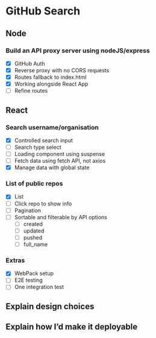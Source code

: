 # GitHub Search

## Node

### Build an API proxy server using nodeJS/express

- [X] GitHub Auth
- [X] Reverse proxy with no CORS requests
- [X] Routes fallback to index.html
- [X] Working alongside React App
- [ ] Refine routes

## React

### Search username/organisation

- [X] Controlled search input
- [ ] Search type select
- [ ] Loading component using suspense
- [ ] Fetch data using fetch API, not axios
- [X] Manage data with global state

### List of public repos

- [X] List
- [ ] Click repo to show info
- [ ] Pagination
- [ ] Sortable and filterable by API options
  - [ ] created
  - [ ] updated
  - [ ] pushed
  - [ ] full_name

### Extras

- [X] WebPack setup
- [ ] E2E testing
- [ ] One integration test

## Explain design choices

## Explain how I’d make it deployable
